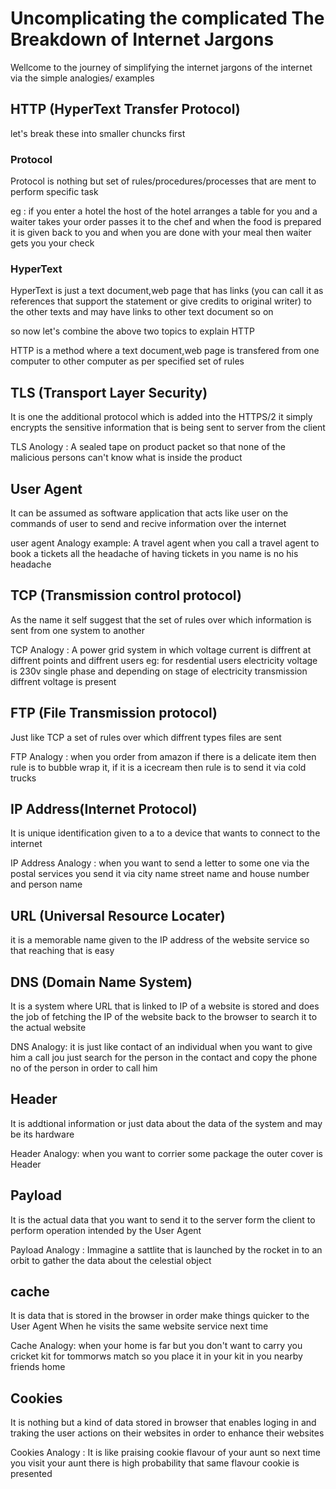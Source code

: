 # Uncomplicating the complicated The Breakdown of Internet Jargons

Wellcome to the journey of simplifying the internet jargons of the internet via the simple analogies/ examples 

## HTTP (HyperText Transfer Protocol)

let's break these into smaller chuncks first 


### Protocol 

Protocol is nothing but set of rules/procedures/processes that are ment to perform specific task 

eg : if you enter a hotel the host of the hotel arranges a table for you and a waiter takes your order passes it to the chef and when the food is prepared it is given back to you and when you are done with your meal then waiter gets you your check 

### HyperText 

HyperText is just a text document,web page that has links (you can call it as references that support the statement or give credits to original writer) to the other texts and may have links to other text document so on 

so now let's combine the above two topics to explain HTTP

HTTP is a method where a text document,web page is transfered from one computer to other computer as per specified set of rules

## TLS (Transport Layer Security) 

It is one the additional protocol which is added into the HTTPS/2 it simply encrypts the sensitive information that is being sent to server from the client 

TLS Anology : A sealed tape on product packet so that none of the malicious persons can't know what is inside the product  

## User Agent 

It can be assumed as software application that acts like user on the commands of user to send and recive information over the internet 

user agent Analogy example: A travel agent when you call a travel agent to book a tickets all the headache of having tickets in you name is no his headache 

## TCP (Transmission control protocol)

As the name it self suggest that the set of rules over which information is sent from one system to another

TCP Analogy : A power grid system in which voltage current is diffrent at diffrent points and diffrent users eg: for resdential users electricity voltage is 230v single phase and depending on stage of electricity transmission diffrent voltage is present 

## FTP (File Transmission protocol)

Just like TCP a set of rules over which diffrent types files are sent 

FTP Analogy : when you order from amazon if there is a delicate item then rule is to bubble wrap it, if it is a icecream then rule is to send it via cold trucks

## IP Address(Internet Protocol)

It is unique identification given to a to a device that wants to connect to the internet 

IP Address Analogy : when you want to send a letter to some one via the postal services you send it via city name street name and house number and person name

## URL (Universal Resource Locater)

it is a memorable name given to the IP address of the website service so that reaching that is easy


## DNS (Domain Name System)

It is a system where URL that is linked to IP of a website is stored and does the job of fetching the IP of the website back to the browser to search it to the actual website

DNS Analogy: it is just like contact of an individual when you want to give him a call jou just search for the person in the contact and copy the phone no of the person in order to call him

## Header 

It is addtional information or just data about the data of the system and may be its hardware

Header Analogy: when you want to corrier some package the outer cover is Header 
## Payload

It is the actual data that you want to send it to the server form the client to perform operation intended by the User Agent

Payload Analogy : Immagine a sattlite that is launched by the rocket in to an orbit to gather the data about the celestial object 

## cache 

It is data that is stored in the browser in order make things quicker to the User Agent When he visits the same website service next time

Cache Analogy: when your home is far but you don't want to carry you cricket kit for tommorws match so you place it in your kit in you nearby friends home

## Cookies 

It is nothing but a kind of data stored in browser that enables loging in and traking the user actions on their websites in order to enhance their websites

Cookies Analogy : It is like praising cookie flavour of your aunt so next time you visit your aunt there is high probability that same flavour cookie is presented  